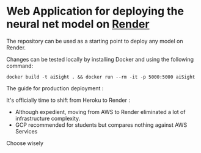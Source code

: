 # Web Application for deploying the neural net model on [Render](https://render.com)

The repository can be used as a starting point to deploy any model on Render.

Changes can be tested locally by installing Docker and using the following command:

```
docker build -t aiSight . && docker run --rm -it -p 5000:5000 aiSight
```

The guide for production deployment :







It's officially time to shift from Heroku to Render :

* Although expedient, moving from AWS to Render eliminated a lot of infrastructure complexity.
* GCP recommended for students but compares nothing against AWS Services

Choose wisely
